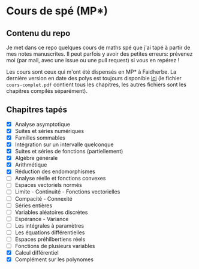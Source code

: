 # Cours de spé (MP*)
## Contenu du repo

Je met dans ce repo quelques cours de maths spé que j'ai tapé à partir de mes notes manuscrites. Il peut parfois y avoir des petites erreurs: prévenez moi (par mail, avec une issue ou une pull request) si vous en repérez !

Les cours sont ceux qui m'ont été dispensés en MP* à Faidherbe. La dernière version en date des polys est toujours disponible [ici](https://github.com/FliiFe/cours-spe/releases/latest) (le fichier `cours-complet.pdf` contient tous les chapitres, les autres fichiers sont les chapitres compilés séparément).

## Chapitres tapés

- [x] Analyse asymptotique
- [x] Suites et séries numériques
- [x] Familles sommables
- [x] Intégration sur un intervalle quelconque
- [x] Suites et séries de fonctions (partiellement)
- [x] Algèbre générale
- [x] Arithmétique
- [x] Réduction des endomorphismes
- [ ] Analyse réelle et fonctions convexes
- [ ] Espaces vectoriels normés
- [ ] Limite - Continuité - Fonctions vectorielles
- [ ] Compacité - Connexité
- [ ] Séries entières
- [ ] Variables aléatoires discrètes
- [ ] Espérance - Variance
- [ ] Les intégrales à paramètres
- [ ] Les équations différentielles
- [ ] Espaces préhilbertiens réels
- [ ] Fonctions de plusieurs variables
- [x] Calcul différentiel
- [x] Complément sur les polynomes
